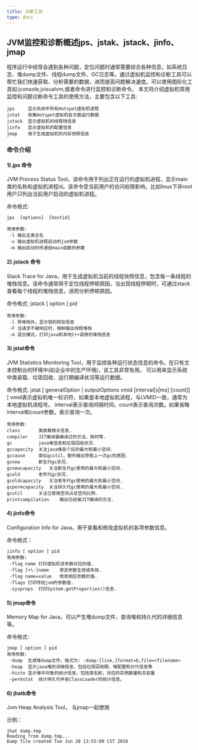```yaml
---
title: 诊断工具
type: docs
---
```


## JVM监控和诊断概述jps、jstak、jstack、jinfo、jmap ##
程序运行中经常会遇到各种问题，定位问题时通常需要综合各种信息，如系统日志、堆dump文件、线程dump文件、GC日志等。通过虚拟机监控和诊断工具可以帮忙我们快速获取、分析需要的数据，进而提高问题解决速度。可以使用图形化工具如:jconsole,jvisualvm,或者命令进行监控和诊断命令。 本文将介绍虚拟机常用监控和问题诊断命令工具的使用方法，主要包含以下工具:

	jps		显示系统中所有Hotspot虚拟机进程
	jstat	收集Hotspot虚拟机各方面运行数据
	jstack	显示虚拟机的线程栈信息
	jinfo	显示虚拟机的配置信息
	jmap	用于生成虚拟机的内存快照信息

### 命令介绍  ###

#### 1).jps 命令 ####
JVM Process Status Tool，该命令用于列出正在运行的虚拟机进程，显示main类的名称和虚拟机进程id。该命令受当前用户的访问权限影响，比如linux下非root用户只列出当前用户启动的虚拟机进程。

命令格式:

	jps  [options]  [hostid]

	常用参数:
	 -l	输出主类全名
	 -v	输出虚拟机进程启动的jvm参数
	 -m	输出启动时传递给main函数的参数

#### 2).jstack 命令 ####
Stack Trace for Java，用于生成虚拟机当前的线程快照信息，包含每一条线程的堆栈信息。该命令通常用于定位线程停顿原因，当出现线程停顿时，可通过stack查看每个线程的堆栈信息，进而分析停顿原因。

命令格式:
	jstack [ option ] pid

	常用参数:
	 -l	除堆栈外，显示锁的附加信息
	 -F	当请求不被响应时，强制输出线程堆栈
	 -m	混合模式，打印java和本地C++调用的堆栈信息

#### 3) jstat命令  ####
JVM Statistics Monitoring Tool，用于监控各种运行状态信息的命令。在只有文本控制台的环境中(如企业中的生产环境)，该工具非常有用。 可以用来显示系统中类装载、垃圾回收、运行期编译状况等运行数据。

命令格式:
	jstat [ generalOption | outputOptions vmid [interval[s|ms] [count]] ]
	vmid表示虚拟机唯一标识符，如果是本地虚拟机进程，与LVMID一致，通常为本地虚拟机进程号。
	interval表示查询间隔时间，count表示查询次数。如果省略interval和count参数，表示查询一次。

	常用参数:
	class		类装载相关信息.
	compiler	JIT编译器编译过的方法、耗时等.
	gc			java堆信息和垃圾回收状况.
	gccapacity	关注java堆各个区的最大和最小空间.
	gccause		类似gcutil，额外输出导致上一次gc的原因.
	gcnew		新生代gc状况.
	gcnewcapacity	关注新生代gc使用的最大和最小空间.
	gcold		老年代gc状况.
	gcoldcapacity	关注老年代gc使用的最大和最小空间.
	gcpermcapacity	关注持久代gc使用的最大和最小空间.
	gcutil		关注已使用空间占总空间比例.
	printcompilation	输出已经被JIT编译的方法.

#### 4) jinfo命令 ####
Configuration Info for Java，用于查看和修改虚拟机的各项参数信息。

命令格式：

	jinfo [ option ] pid
	常用参数:
	 -flag name	打印虚拟机该参数对应的值.
	 -flag [+\-]name	使该参数生效或失效.
	 -flag name=value	修改相应参数的值.
	 -flags	打印传给jvm的参数值.
	 -sysprops	打印System.getProperties()信息.

#### 5) jmap命令 ####
Memory Map for Java，可以产生堆dump文件，查询堆和持久代的详细信息等。

命令格式:

	jmap [ option ] pid
	常用参数:
	 -dump	生成堆dump文件，格式为: -dump:[live,]format=b,file=<filename>
	 -heap	显示java堆的详细信息，包括垃圾回收期、堆配置和分代信息等
	 -histo	显示堆中对象的统计信息，包括类名称，对应的实例数量和总容量
	 -permstat	统计持久代中各ClassLoader的统计信息。

####  6) jhatk命令 ####
Jvm Heap Analysis Tool， 与jmap一起使用

示例：

	jhat dump.tmp  
	Reading from dump.tmp...  
	Dump file created Tue Jun 28 13:55:09 CST 2016    
